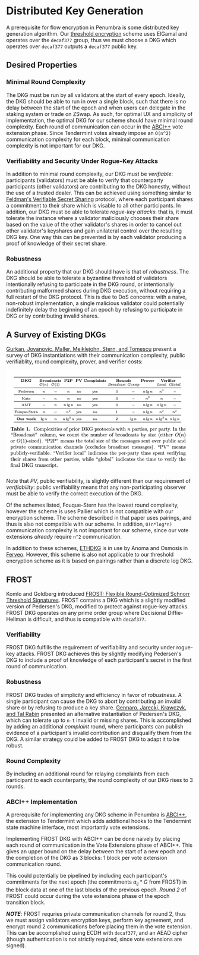 # Distributed Key Generation

A prerequisite for flow encryption in Penumbra is some distributed key
generation algorithm. Our [threshold encryption](./threshold-encryption.md)
scheme uses ElGamal and operates over the `decaf377` group, thus we must choose
a DKG which operates over `decaf377` outputs a `decaf377` public key. 

## Desired Properties

### Minimal Round Complexity

The DKG must be run by all validators at the start of every epoch. Ideally, the
DKG should be able to run in over a single block, such that there is no delay
between the start of the epoch and when users can delegate in the staking
system or trade on ZSwap. As such, for optimal UX and simplicity of
implementation, the optimal DKG for our scheme should have minimal round
complexity. Each round of communication can occur in the
[ABCI++](https://github.com/tendermint/spec/blob/master/rfc/004-abci%2B%2B.md)
vote extension phase. Since Tendermint votes already impose an `O(n^2)`
communication complexity for each block, minimal communication complexity is
not important for our DKG.

### Verifiability and Security Under Rogue-Key Attacks

In addition to minimal round complexity, our DKG must be *verifiable*:
participants (validators) must be able to verify that counterparty participants
(other validators) are contributing to the DKG honestly, without the use of a
trusted dealer. This can be achieved using something similar to [Feldman's
Verifiable Secret Sharing][feldman] protocol, where each participant shares a
commitment to their share which is visable to all other participants. In
addition, our DKG must be able to tolerate *rogue-key attacks*: that is, it
must tolerate the instance where a validator maliciously chooses their share
based on the value of the other validator's shares in order to cancel out other
validator's keyshares and gain unilateral control over the resulting DKG key.
One way this can be prevented is by each validator producing a proof of
knowledge of their secret share.

### Robustness

An additional property that our DKG should have is that of *robustness*. The
DKG should be able to tolerate a byzantine threshold of validators
intentionally refusing to participate in the DKG round, or intentionally
contributing malformed shares during DKG execution, without requiring a full
restart of the DKG protocol. This is due to DoS concerns: with a naive,
non-robust implementation, a single malicious validator could potentially
indefinitely delay the beginning of an epoch by refusing to participate in DKG
or by contributing invalid shares.


## A Survey of Existing DKGs

[Gurkan, Jovanovic, Maller, Meiklejohn, Stern, and Tomescu][GJMMST] present a survey of DKG instantiations with their communication complexity, public verifiablity, round complexity, prover, and verifier costs:

![](./dkg-table.png)

Note that *PV*, public verifiability, is slightly different than our
requirement of *verifiability*: public verifiability means that any
non-participating observer must be able to verify the correct execution of the
DKG.

Of the schemes listed, Fouque-Stern has the lowest round complexity, however
the scheme is uses Pallier which is not compatible with our encryption scheme.
The scheme described in that paper uses pairings, and thus is also not
compatible with our scheme. In addition, `O(n*log*n)` communication complexity
is not important for our scheme, since our vote extensions *already* require
`n^2` communication.

In addition to these schemes, [ETHDKG][ethdkg] is in use by Anoma and Osmosis
in
[Ferveo](https://anoma.network/blog/ferveo-a-distributed-key-generation-scheme-for-front-running-protection/).
However, this scheme is also not applicable to our threshold encryption scheme
as it is based on pairings rather than a discrete log DKG.

## FROST

Komlo and Goldberg introduced [FROST: Flexible Round-Optimized Schnorr
Threshold Signatures][frost]. FROST contains a DKG which is a slightly modified
version of Pedersen's DKG, modified to protect against rogue-key attacks. FROST
DKG operates on any prime order group where Decisional Diffie-Hellman is
difficult, and thus is compatible with `decaf377`. 


### Verifiability 

FROST DKG fulfills the requirement of verifiability and security under
rogue-key attacks. FROST DKG achieves this by slightly modifying Pedersen's DKG
to include a proof of knowledge of each participant's secret in the first round
of communication.

### Robustness

FROST DKG trades of simplicity and efficiency in favor of *robustness*. A
single participant can cause the DKG to abort by contributing an invalid share
or by refusing to produce a key share. [Gennaro, Jarecki, Krawczyk, and Tal
Rabin][gennaro] presented an alternative instantiation of Pedersen's DKG, which
can tolerate up to `n-t` invalid or missing shares. This is accomplished by
adding an additional *complaint* round, where participants can publish evidence
of a participant's invalid contribution and disqualify them from the DKG. A
similar strategy could be added to FROST DKG to adapt it to be robust.

### Round Complexity

By including an additional round for relaying complaints from each participant
to each counterparty, the round complexity of our DKG rises to 3 rounds.

### ABCI++ Implementation

A prerequisite for implementing any DKG scheme in Penumbra is
[ABCI++](https://github.com/tendermint/spec/blob/master/rfc/004-abci%2B%2B.md),
the extension to Tendermint which adds additional hooks to the Tendermint state
machine interface, most importantly vote extensions.

Implementing FROST DKG with ABCI++ can be done naively by placing each round of
communication in the Vote Extensions phase of ABCI++. This gives an upper bound
on the delay between the start of a new epoch and the completion of the DKG as
3 blocks: 1 block per vote extension communication round.

This could potentially be pipelined by including each participant's commitments for the next epoch (the commitments $a_{ij}*G$ from FROST) in the block data at one of the last blocks of the previous epoch. *Round 2* of FROST could occur during the vote extensions phase of the epoch transition block.

***NOTE***: FROST requries private communication channels for round 2, thus we
must assign validators encryption keys, perform key agreement, and encrypt
round 2 communications before placing them in the vote extension. This can be
accomplished using ECDH with `decaf377`, and an AEAD cipher (though
authentication is not strictly required, since vote extensions are signed). 


[ethdkg]: https://eprint.iacr.org/2019/985
[feldman]: https://www.cs.umd.edu/~gasarch/TOPICS/secretsharing/feldmanVSS.pdf
[gennaro]: http://citeseerx.ist.psu.edu/viewdoc/download?doi=10.1.1.134.6445&rep=rep1&type=pdf
[GJMMST]: https://eprint.iacr.org/2021/005.pdf
[frost]: https://eprint.iacr.org/2020/852.pdf